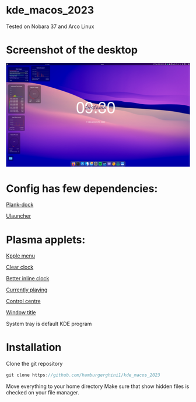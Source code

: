 # kde_macos_2023

Tested on Nobara 37 and Arco Linux

# Screenshot of the desktop

![Alt text](https://github.com/hamburgerghini1/kde_macos_2023/blob/main/Screenshot_20230207_093029.png)

# Config has few dependencies:
[Plank-dock](https://github.com/ricotz/plank)

[Ulauncher](https://github.com/Ulauncher/Ulauncher)

# Plasma applets:
[Kpple menu](https://www.pling.com/p/1384156)

[Clear clock](https://www.pling.com/p/1666554)

[Better inline clock](https://www.pling.com/p/1245902)

[Currently playing](https://www.pling.com/p/1821551)

[Control centre](https://www.pling.com/p/1916655)

[Window title](https://www.pling.com/p/1274218)

System tray is default KDE program

# Installation

Clone the git repository
```javascript
git clone https://github.com/hamburgerghini1/kde_macos_2023
```

Move everything to your home directory
Make sure that show hidden files is checked on your file manager.
